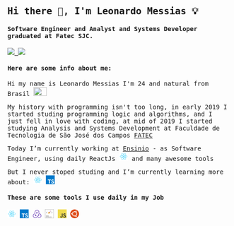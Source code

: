 <samp>

## Hi there 👋, I'm Leonardo Messias 💡
#### Software Engineer and Analyst and Systems Developer graduated at Fatec SJC.

<a href="https://github.com/leonardomessias98">
  <img height="180em" src="https://github-readme-stats.vercel.app/api?username=leonardomessias98&show_icons=true&theme=radical" />
  <img height="180em" src="https://github-readme-stats.vercel.app/api/top-langs/?username=leonardomessias98&layout=compact&theme=radical" />
</a>

#### Here are some info about me: 

Hi my name is Leonardo Messias I'm 24 and natural from Brasil <img src="https://imagepng.org/wp-content/uploads/2017/04/bandeira-do-brasil.png" width="30px" height="20px" />
  

My history with programming isn't too long, in early 2019 I started studing programming logic and algorithms, and I just fell in love with coding, at mid of 2019 I started studying Analysis and Systems Development at Faculdade de Tecnologia de São José dos Campos [FATEC](http://fatecsjc-prd.azurewebsites.net/)

Today I’m currently working at <a href="https://ensinio.com/pt/">Ensinio<a/> - as Software Engineer, using daily ReactJs <code><img height="20" src="https://raw.githubusercontent.com/github/explore/80688e429a7d4ef2fca1e82350fe8e3517d3494d/topics/react/react.png"></code> and many awesome tools

But I never stoped studing and I’m currently learning more about: 
    <code><img height="20" src="https://raw.githubusercontent.com/github/explore/80688e429a7d4ef2fca1e82350fe8e3517d3494d/topics/react/react.png"></code>
    <code><img height="20" src="https://raw.githubusercontent.com/github/explore/80688e429a7d4ef2fca1e82350fe8e3517d3494d/topics/typescript/typescript.png"></code>

#### These are some tools I use daily in my Job

<code><img height="20" src="https://raw.githubusercontent.com/github/explore/80688e429a7d4ef2fca1e82350fe8e3517d3494d/topics/react/react.png"></code>
<code><img height="20" src="https://raw.githubusercontent.com/github/explore/80688e429a7d4ef2fca1e82350fe8e3517d3494d/topics/typescript/typescript.png"></code>
<code><img height="20" src="https://raw.githubusercontent.com/github/explore/80688e429a7d4ef2fca1e82350fe8e3517d3494d/topics/redux/redux.png"></code>
<code><img height="20" src="https://raw.githubusercontent.com/github/explore/80688e429a7d4ef2fca1e82350fe8e3517d3494d/topics/styled-components/styled-components.png"></code>
<code><img height="20" src="https://raw.githubusercontent.com/github/explore/80688e429a7d4ef2fca1e82350fe8e3517d3494d/topics/javascript/javascript.png"></code>
<code><img height="20" src="https://raw.githubusercontent.com/github/explore/80688e429a7d4ef2fca1e82350fe8e3517d3494d/topics/ubuntu/ubuntu.png"></code>
